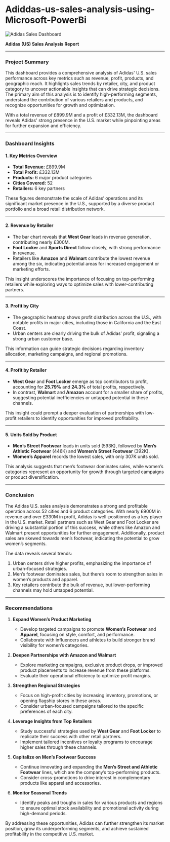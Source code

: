 # Adiddas-us-sales-analysis-using-Microsoft-PowerBi

![Adidas Sales Dashboard](https://drive.google.com/uc?id=1LbDbkU_a-ZHDPOOmjYahvlwh4J03H7uP)

**Adidas (US) Sales Analysis Report**

---

### **Project Summary**

This dashboard provides a comprehensive analysis of Adidas' U.S. sales performance across key metrics such as revenue, profit, products, and geographic reach. It highlights sales trends by retailer, city, and product category to uncover actionable insights that can drive strategic decisions. The primary aim of this analysis is to identify high-performing segments, understand the contribution of various retailers and products, and recognize opportunities for growth and optimization. 

With a total revenue of £899.9M and a profit of £332.13M, the dashboard reveals Adidas' strong presence in the U.S. market while pinpointing areas for further expansion and efficiency.

---

### **Dashboard Insights**

#### **1. Key Metrics Overview**
- **Total Revenue:** £899.9M  
- **Total Profit:** £332.13M  
- **Products:** 6 major product categories  
- **Cities Covered:** 52  
- **Retailers:** 6 key partners  

These figures demonstrate the scale of Adidas’ operations and its significant market presence in the U.S., supported by a diverse product portfolio and a broad retail distribution network.

---

#### **2. Revenue by Retailer**
- The bar chart reveals that **West Gear** leads in revenue generation, contributing nearly £300M. 
- **Foot Locker** and **Sports Direct** follow closely, with strong performance in revenue.
- Retailers like **Amazon** and **Walmart** contribute the lowest revenue among the six, indicating potential areas for increased engagement or marketing efforts.

This insight underscores the importance of focusing on top-performing retailers while exploring ways to optimize sales with lower-contributing partners.

---

#### **3. Profit by City**
- The geographic heatmap shows profit distribution across the U.S., with notable profits in major cities, including those in California and the East Coast.  
- Urban centers are clearly driving the bulk of Adidas' profit, signaling a strong urban customer base.

This information can guide strategic decisions regarding inventory allocation, marketing campaigns, and regional promotions.

---

#### **4. Profit by Retailer**
- **West Gear** and **Foot Locker** emerge as top contributors to profit, accounting for **25.79%** and **24.3%** of total profits, respectively.
- In contrast, **Walmart** and **Amazon** account for a smaller share of profits, suggesting potential inefficiencies or untapped potential in these channels.

This insight could prompt a deeper evaluation of partnerships with low-profit retailers to identify opportunities for improved profitability.

---

#### **5. Units Sold by Product**
- **Men’s Street Footwear** leads in units sold (593K), followed by **Men’s Athletic Footwear** (446K) and **Women’s Street Footwear** (392K).  
- **Women’s Apparel** records the lowest sales, with only 307K units sold.

This analysis suggests that men’s footwear dominates sales, while women’s categories represent an opportunity for growth through targeted campaigns or product diversification.

---

### **Conclusion**

The Adidas U.S. sales analysis demonstrates a strong and profitable operation across 52 cities and 6 product categories. With nearly £900M in revenue and over £330M in profit, Adidas is well-positioned as a key player in the U.S. market. Retail partners such as West Gear and Foot Locker are driving a substantial portion of this success, while others like Amazon and Walmart present opportunities for further engagement. Additionally, product sales are skewed towards men’s footwear, indicating the potential to grow women’s segments.

The data reveals several trends:
1. Urban centers drive higher profits, emphasizing the importance of urban-focused strategies.
2. Men’s footwear dominates sales, but there’s room to strengthen sales in women’s products and apparel.
3. Key retailers contribute the bulk of revenue, but lower-performing channels may hold untapped potential.

---

### **Recommendations**

1. **Expand Women’s Product Marketing**  
   - Develop targeted campaigns to promote **Women’s Footwear** and **Apparel**, focusing on style, comfort, and performance.
   - Collaborate with influencers and athletes to build stronger brand visibility for women’s categories.

2. **Deepen Partnerships with Amazon and Walmart**  
   - Explore marketing campaigns, exclusive product drops, or improved product placements to increase revenue from these platforms.
   - Evaluate their operational efficiency to optimize profit margins.

3. **Strengthen Regional Strategies**  
   - Focus on high-profit cities by increasing inventory, promotions, or opening flagship stores in these areas.  
   - Consider urban-focused campaigns tailored to the specific preferences of each city.

4. **Leverage Insights from Top Retailers**  
   - Study successful strategies used by **West Gear** and **Foot Locker** to replicate their success with other retail partners.  
   - Implement tailored incentives or loyalty programs to encourage higher sales through these channels.

5. **Capitalize on Men’s Footwear Success**  
   - Continue innovating and expanding the **Men’s Street and Athletic Footwear** lines, which are the company’s top-performing products.  
   - Consider cross-promotions to drive interest in complementary products like apparel and accessories.

6. **Monitor Seasonal Trends**  
   - Identify peaks and troughs in sales for various products and regions to ensure optimal stock availability and promotional activity during high-demand periods.

By addressing these opportunities, Adidas can further strengthen its market position, grow its underperforming segments, and achieve sustained profitability in the competitive U.S. market.
